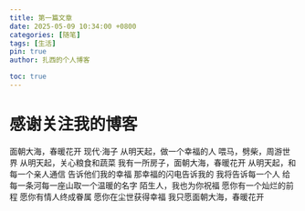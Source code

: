 ```yaml
---
title: 第一篇文章
date: 2025-05-09 10:34:00 +0800
categories: [随笔]
tags: [生活]
pin: true
author: 扎西的个人博客

toc: true
---
```


# 感谢关注我的博客

面朝大海，春暖花开
现代·海子
从明天起，做一个幸福的人
喂马，劈柴，周游世界
从明天起，关心粮食和蔬菜
我有一所房子，面朝大海，春暖花开
从明天起，和每一个亲人通信
告诉他们我的幸福
那幸福的闪电告诉我的
我将告诉每一个人
给每一条河每一座山取一个温暖的名字
陌生人，我也为你祝福
愿你有一个灿烂的前程
愿你有情人终成眷属
愿你在尘世获得幸福
我只愿面朝大海，春暖花开
